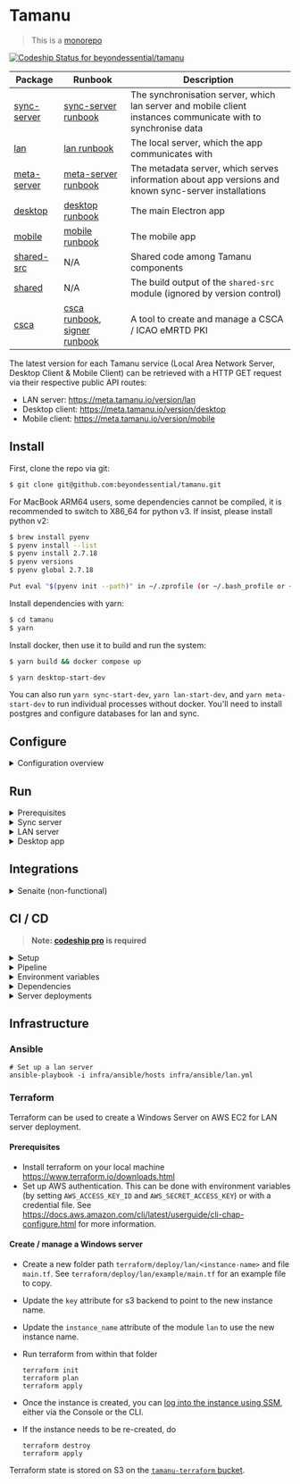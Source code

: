 # Tamanu

> This is a [monorepo](https://github.com/babel/babel/blob/master/doc/design/monorepo.md)

[ ![Codeship Status for beyondessential/tamanu](https://app.codeship.com/projects/9355b080-d34d-0136-45ef-2e8db6e7ba42/status?branch=codeship)](https://app.codeship.com/projects/316346)

| Package | Runbook | Description |
| ------- | ------- | ----------- |
| [sync-server](packages/sync-server) | [sync-server runbook](https://beyond-essential.slab.com/posts/tamanu-sync-server-runbook-et0trny5) | The synchronisation server, which lan server and mobile client instances communicate with to synchronise data |
| [lan](packages/lan) | [lan runbook](https://beyond-essential.slab.com/posts/todo-tamanu-lan-runbook-ezljl0qk) | The local server, which the app communicates with |
| [meta-server](packages/meta-server) | [meta-server runbook](https://beyond-essential.slab.com/posts/todo-tamanu-meta-server-runbook-0zbgw7m7) | The metadata server, which serves information about app versions and known sync-server installations |
| [desktop](packages/desktop) | [desktop runbook](https://beyond-essential.slab.com/posts/todo-tamanu-desktop-runbook-i2bmy57c) | The main Electron app |
| [mobile](packages/mobile) | [mobile runbook](https://beyond-essential.slab.com/posts/todo-tamanu-mobile-runbook-8vj8qceu) | The mobile app  |
| [shared-src](packages/shared-src) | N/A | Shared code among Tamanu components |
| [shared](packages/shared) | N/A | The build output of the `shared-src` module (ignored by version control) |
| [csca](packages/csca) | [csca runbook](https://beyond-essential.slab.com/posts/csca-runbook-be1td5ml), [signer runbook](https://beyond-essential.slab.com/posts/signer-runbook-hcws6er3) | A tool to create and manage a CSCA / ICAO eMRTD PKI |

The latest version for each Tamanu service (Local Area Network Server, Desktop Client & Mobile Client) can be retrieved with a HTTP GET request via their respective public API routes:

- LAN server: https://meta.tamanu.io/version/lan
- Desktop client: https://meta.tamanu.io/version/desktop
- Mobile client: https://meta.tamanu.io/version/mobile

## Install

First, clone the repo via git:

```bash
$ git clone git@github.com:beyondessential/tamanu.git
```

For MacBook ARM64 users, some dependencies cannot be compiled, it is recommended to switch to X86_64 for python v3. If insist, please install python v2:

```bash
$ brew install pyenv
$ pyenv install --list
$ pyenv install 2.7.18
$ pyenv versions
$ pyenv global 2.7.18

Put eval "$(pyenv init --path)" in ~/.zprofile (or ~/.bash_profile or ~/.zshrc)
```

Install dependencies with yarn:

```bash
$ cd tamanu
$ yarn
```

Install docker, then use it to build and run the system:

```bash
$ yarn build && docker compose up
```
```bash
$ yarn desktop-start-dev
```

You can also run `yarn sync-start-dev`, `yarn lan-start-dev`, and `yarn meta-start-dev` to run individual processes without docker. You'll need to install postgres and configure databases for lan and sync.

## Configure

<details>
<summary>Configuration overview</summary>

The modules use `config`, which helps manage different configurations easily. Each module has a
`config/` directory, with several files in it. The base configuration is in `config/default.json`,
and the values there will be used unless overridden by a more specific configuration (for eg
`config/development.json`).

The local configuration (`config/local.json`) will always take highest precedence and should not
be checked into version control. This file should contain the information for database configuration,
local credentials, etc.

The [`config` docs](https://github.com/lorenwest/node-config/wiki/Configuration-Files) have more info on how that works.
</details>

## Run

<details>
<summary>Prerequisites</summary>

#### Install postgres

##### OSX

Run:
```bash
brew install postgres
brew services start postgres
```

##### WSL

Install the [PostgreSQL server](https://www.postgresql.org/download/windows/). Open pgAdmin and add a new database `tamanu-sync`

##### Linux

Install PostgreSQL from your package manager

</details>

<details>
<summary>Sync server</summary>

By default, the sync server will not run migrations automatically. To enable automatic migrations, set `db.syncOnStartup` to `true` within your local configuration (see the `Config` section above).

#### Prerequisite
1. Duplicate `sync-server/config/local.example` as new file `config/local.json`.
2. Create db using `tamanu-sync` or any customised name, new db can be with or without owner.
3. Store db name, root username, password or db owner credentials to `config/local.json` db config.

#### Run

```bash
yarn install
yarn workspace sync-server setup-dev # If it doesn't work, go for 'Pull data from remote'
yarn sync-start-dev
```

#### Pull data from remote
1. Ask help for pulling data from tamanu dev
2. Import data to local by running: 

```
psql -U [DB_USERNAME] -d tamanu-sync < [Path to tamanu-central-dev.sql]
```

</details>

<details>
<summary>LAN server</summary>

The Tamanu desktop app needs a lan server running to operate correctly. For
local development, this can just be another process on the same host.

#### Prerequisite
1. Start `sync-server`
2. Duplicate `lan/config/local.example` as new file `config/local.json`.
3. Create db using `tamanu-lan` or any customised name, new db can be with or without owner.
4. Store db name, root username, password or db owner credentials to `config/local.json` db config.

#### Run

```bash
$ yarn lan-start-dev
```

This will start a build & watch process on the lan server and the shared directory.

If you're working on backend functionality, it's much, _much_ quicker and easier to drive development
with testing. You can set up predictable test data rather than having to click through a bunch of
UI screens every time, and the live-reload turnaround is way faster than the desktop version. (this
is in addition to the fact that any backend functionality should have tests against it anyway)

The lan server uses sequelize to manage database connections, and uses postgres exclusively.
As soons as you have postgres available, set the appropriate connection variables in your `local.json`.

When the app detects an empty or missing db on startup, it'll run an importer on an excel file to populate all the initial patients, users and reference data.

- the app will classify the db as empty if it has no users in it
- the initial definitions file to import is defined in `config.initialDataPath` (`packages/lan/data/demo_definitions.xlsx` by default)
- this is also true for production! initial production deployment expects a data definition document to be provided
</details>

<details>
<summary>Desktop app</summary>

Once there is a LAN server up and running, run this to start the Electron app for development.

```bash
$ yarn desktop-start-dev
```

Note that we also use storybook to develop components in isolation, which you can run from within
the desktop directory using `yarn storybook`.
</details>


## Integrations

<details>
<summary>Senaite (non-functional)</summary>

_NB: The Senaite integration is currently non-functional_

Senaite is disabled by default. To enable it, update your config/local.json to include the Senaite
information. The most relevant key is `enabled: true` but you'll almost certainly have to update
the API url and login credentials as well (see config/default.json for how this should be structured).
</details>

## CI / CD

> **Note: [codeship pro](https://codeship.com/features/pro) is required**

<details>
<summary>Setup</summary>

- install [Jet CLI](https://documentation.codeship.com/pro/jet-cli/installation/)
- download your codeship project's AES key from _Project Settings_
- use [SSH helper](https://github.com/codeship-library/docker-utilities/tree/master/ssh-helper) to generate SSH keys
- populate `codeship.env` with environment variables defined below
- use [jet encrypt](https://documentation.codeship.com/pro/jet-cli/encrypt/) to encrypt ENV variables e.g `jet encrypt codeship.env codeship.env.encrypted`
- make sure that `codeship.env` is kept safe or remove it
- use `jet` cli to test build pipelines e.g `jet steps --tag "dev"`
</details>

<details>
<summary>Pipeline</summary>

- `dev`, `master`, and any branch starting with `ci-` trigger build automatically
- `desktop` is built and packaged for Windows, then published to S3 by `electron-builder` (see "App updates" in the [readme of Desktop](https://github.com/beyondessential/tamanu/blob/dev/packages/desktop/README.md))
- `lan` builds are zipped and manually pushed to S3, within the `tamanu-builds` bucket
- `sync-server` and `meta-server` builds get deployed to an AWS Elastic Beanstalk cluster
</details>

<details>
<summary>Environment variables</summary>

- `AWS_ACCESS_KEY_ID` and `AWS_SECRET_ACCESS_KEY`: AWS auth keys with S3 write access
- `CONFIG_DESKTOP`: desktop config `single lined env variables` e.g `FOO1=bar1\nFOO2=bar2`
- `CONFIG_LAN_$ENV_$BRANCH` and `CONFIG_DESKTOP_$ENV_$BRANCH`: `lan` and `server` configs as json string. e.g `CONFIG_LAN_DEMO_DEV`
- `PRIVATE_SSH_KEY`: SSH private key used for server deployment
- `SERVER_URL_$BRANCH`: SSH server url e.g `user@host`
- `$ENV`: represents different set of configs e.g `DEMO`, `SERVER1`, `SERVER2`
- `$BRANCH`: the branch this build process is triggered for e.g `DEV`, `MASTER`
</details>

<details>
<summary>Dependencies</summary>

- `codeship-services.yml` codeship services definition
- `codeship-steps.yml` CI / CD steps are defined here
- `Dockerfile` and `Dockerfile.deploy` describe build environments
- `codeship.env.encrypted` encrypted ENV variables passed to docker during build process
</details>

<details>
<summary>Server deployments</summary>

#### Setting up a new Elastic Beanstalk application and environment:

- add a certificate for a subdomain (e.g. [central-dev.tamanu.io](https://central-dev.tamanu.io)) using AWS's ACM
- configure the application and environment in AWS
  1. select "web server" when prompted
  2. fill out the basic details of your environment
     - environment and application names
     - platform (probably nodejs)
     - in the application code section choose "sample application"
  3. hit "Configure more options"
     - select an environment type of "load balancing" in the capacity section, and select a max of 1 instance if you're setting up a dev environment
     - add an https listener in the "load balancer" section, using the ACM certificate you set up earlier
       - use the certificate you created earlier
       - use default security policy (ELBSecurityPolicy-2016-08)
     - set up managed updates (this will make sure instances are kept up to date with software patches)
     - create a new database
        - we're using postgres 13.2
        - T3 micro is probably fine 
        - generate new credentials and save them in the tamanu folder in lastpass
        - set retention to "create snapshot" so that if the environment gets destroyed we have a backup
     - add the relevant keypair (tamanu-eb-key-pair, _not tamanu-key-pair_) in the security section
     - configure anything else you need (monitoring, alerts, databases, scaling, larger instances than t2.micro, etc.)
        - email notifications to team-tamanu@beyondessential.com.au
  4. create the environment (this can take a while)
  5. visit your created url to make sure everything's working ok (at this point it will still be running the AWS sample app)
  6. set up the environment variables via Configuration -> Software -> Environment properties
    - the only environment variable to set is `NODE_CONFIG`, set to a json string
    - it's easiest to copy the config from an existing environment
    - make sure to update the database connection details in that json string!
      - host from RDS "Connectivity & security" / "Endpoint & port"
      - password from earlier
      - username should just be postgres
  7. Now you'll need to create the actual database (RDS will create the cluster, not the environment)
    - set up eb ssh access to your new environment
      - (we're in ap-southeast-2 / Sydney)
    - you will need to paste in the connection string from AWS
    - use the password you made earlier
    - do everything as the postgres user
    - `CREATE DATABASE "tamanu-sync";`
  8. deploy the application version you want to the new environment
    - Applications -> Application versions
    - pick the version you want
    - deploy to your newly created environment
  9. get over into Route 53
    - use the tamanu.io hosted zone
    - create record
    - A record
    - Alias on
    - alias to EB environment, pick the appropriate zone & EB app
- add steps to [codeship-steps.yml](codeship-steps.yml):
  1. build a release version of just that package (excluding the rest of the monorepo) using [scripts/build_package_release.sh](scripts/build_package_release.sh)
  2. deploy the release using a one-line script similar to [scripts/deploy_meta_dev.sh](scripts/deploy_meta_dev.sh) or [scripts/deploy_sync_dev.sh](scripts/deploy_sync_dev.sh)
- [set up encrypted environment variables](https://docs.cloudbees.com/docs/cloudbees-codeship/latest/pro-builds-and-configuration/environment-variables#_encrypted_environment_variables) using the jet cli, and add the environmental variables used by your deploy script, then encrypt and commit the [codeship.env.encrypted](codeship.env.encrypted) file

#### Troubleshooting:

- make sure you read the logs from both Codeship and your Elastic Beanstalk environment to find out what went wrong
- configure [codeship-steps.yml](codeship-steps.yml) to build the exact branch you're working on by changing the line that looks something like `tag: ^(dev|ci-)` to `tag: ^(dev|ci-|my-branch)`
- make sure `yarn workspace my-package build` builds your package, and `yarn workspace my-package start` starts it (see [packages/sync-server/package.json](packages/sync-server/package.json) for an example)
- remember to run `chmod u+x scripts/deploy_$MYSERVICE_$MYENV.sh` so your deploy script is executable
- if your service imports dependencies it should list them as `dependencies` (not `devDependencies`) in its own `package.json`; it can find unlisted dependencies in the monorepo's root `node_modules` folder during local development, but won't be able to import them once deployed
- you can ssh into your instances by setting up the eb cli and then running `eb ssh`; this is useful for setting up a database, or for in-depth debugging
</details>

## Infrastructure

### Ansible

```shell
# Set up a lan server
ansible-playbook -i infra/ansible/hosts infra/ansible/lan.yml
```

### Terraform

Terraform can be used to create a Windows Server on AWS EC2 for LAN server deployment.

#### Prerequisites

- Install terraform on your local machine <https://www.terraform.io/downloads.html>
- Set up AWS authentication. This can be done with environment variables (by setting `AWS_ACCESS_KEY_ID` and `AWS_SECRET_ACCESS_KEY`) or with a credential file. See <https://docs.aws.amazon.com/cli/latest/userguide/cli-chap-configure.html> for more information.

#### Create / manage a Windows server

- Create a new folder path `terraform/deploy/lan/<instance-name>` and file `main.tf`. See `terraform/deploy/lan/example/main.tf` for an example file to copy.
- Update the `key` attribute for s3 backend to point to the new instance name.
- Update the `instance_name` attribute of the module `lan` to use the new instance name.

- Run terraform from within that folder

    ```shell
    terraform init
    terraform plan
    terraform apply
    ```

- Once the instance is created, you can [log into the instance using SSM](https://docs.aws.amazon.com/systems-manager/latest/userguide/session-manager-working-with-sessions-start.html), either via the Console or the CLI.

- If the instance needs to be re-created, do

    ```shell
    terraform destroy
    terraform apply
    ```

Terraform state is stored on S3 on the [`tamanu-terraform` bucket](https://s3.console.aws.amazon.com/s3/buckets/tamanu-terraform?region=ap-southeast-2&tab=objects).
